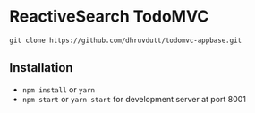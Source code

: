 # ReactiveSearch TodoMVC

```
git clone https://github.com/dhruvdutt/todomvc-appbase.git
```


## Installation

- `npm install` or `yarn`
- `npm start` or `yarn start` for development server at port 8001
